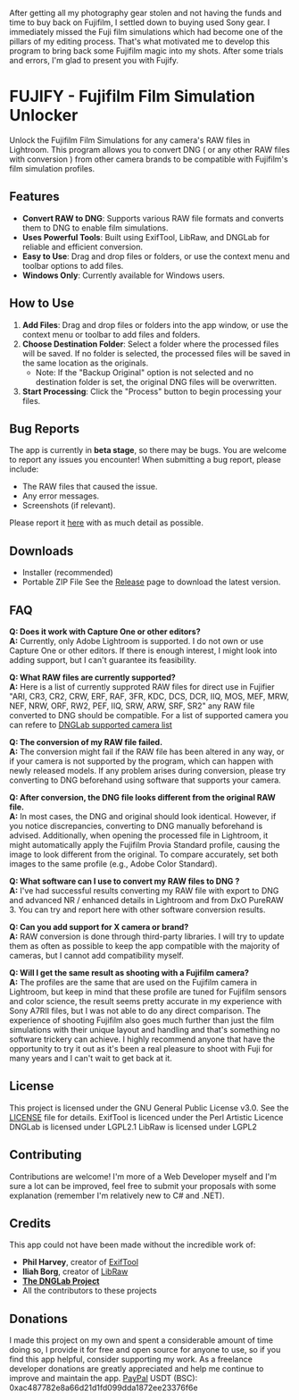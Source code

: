 After getting all my photography gear stolen and not having the funds and time to buy back on Fujifilm, I settled down to buying used Sony gear. I immediately missed the Fuji film simulations which had become one of the pillars of my editing process. That's what motivated me to develop this program to bring back some Fujifilm magic into my shots. After some trials and errors, I'm glad to present you with Fujify.   

# FUJIFY - Fujifilm Film Simulation Unlocker
Unlock the Fujifilm Film Simulations for any camera's RAW files in Lightroom. This program allows you to convert DNG ( or any other RAW files with conversion ) from other camera brands to be compatible with Fujifilm's film simulation profiles.

## Features

- **Convert RAW to DNG**: Supports various RAW file formats and converts them to DNG to enable film simulations.
- **Uses Powerful Tools**: Built using ExifTool, LibRaw, and DNGLab for reliable and efficient conversion.
- **Easy to Use**: Drag and drop files or folders, or use the context menu and toolbar options to add files.
- **Windows Only**: Currently available for Windows users.

## How to Use

1. **Add Files**: Drag and drop files or folders into the app window, or use the context menu or toolbar to add files and folders.
2. **Choose Destination Folder**: Select a folder where the processed files will be saved. If no folder is selected, the processed files will be saved in the same location as the originals.
   - Note: If the "Backup Original" option is not selected and no destination folder is set, the original DNG files will be overwritten.
3. **Start Processing**: Click the "Process" button to begin processing your files.
   
## Bug Reports

The app is currently in **beta stage**, so there may be bugs. You are welcome to report any issues you encounter! When submitting a bug report, please include:

- The RAW files that caused the issue.
- Any error messages.
- Screenshots (if relevant).

Please report it [here](https://github.com/delasalle-sio-paulin-i/Fujify/issues) with as much detail as possible.

## Downloads

- Installer (recommended)
- Portable ZIP File
See the [Release](https://github.com/delasalle-sio-paulin-i/Fujify/releases) page to download the latest version.

## FAQ

**Q: Does it work with Capture One or other editors?**  
**A:** Currently, only Adobe Lightroom is supported. I do not own or use Capture One or other editors. If there is enough interest, I might look into adding support, but I can't guarantee its feasibility.

**Q: What RAW files are currently supported?**  
**A:** Here is a list of currently supproted RAW files for direct use in Fujifier "ARI, CR3, CR2, CRW, ERF, RAF, 3FR, KDC, DCS, DCR, IIQ, MOS, MEF, MRW, NEF, NRW, ORF, RW2, PEF, IIQ, SRW, ARW, SRF, SR2" any RAW file converted to DNG should be compatible. For a list of supported camera you can refere to [DNGLab supported camera list](https://github.com/dnglab/dnglab/blob/main/SUPPORTED_CAMERAS.md)

**Q: The conversion of my RAW file failed.**  
**A:** The conversion might fail if the RAW file has been altered in any way, or if your camera is not supported by the program, which can happen with newly released models. If any problem arises during conversion, please try converting to DNG beforehand using software that supports your camera.

**Q: After conversion, the DNG file looks different from the original RAW file.**  
**A:** In most cases, the DNG and original should look identical. However, if you notice discrepancies, converting to DNG manually beforehand is advised. Additionally, when opening the processed file in Lightroom, it might automatically apply the Fujifilm Provia Standard profile, causing the image to look different from the original. To compare accurately, set both images to the same profile (e.g., Adobe Color Standard).

**Q: What software can I use to convert my RAW files to DNG ?**  
**A:** I've had successful results converting my RAW file with export to DNG and advanced NR / enhanced details in Lightroom and from DxO PureRAW 3. You can try and report here with other software conversion results.

**Q: Can you add support for X camera or brand?**  
**A:** RAW conversion is done through third-party libraries. I will try to update them as often as possible to keep the app compatible with the majority of cameras, but I cannot add compatibility myself.

**Q: Will I get the same result as shooting with a Fujifilm camera?**  
**A:** The profiles are the same that are used on the Fujifilm camera in Lightroom, but keep in mind that these profile are tuned for Fujifilm sensors and color science, the result seems pretty accurate in my experience with Sony A7RII files, but I was not able to do any direct comparison. The experience of shooting Fujifilm also goes much further than just the film simulations with their unique layout and handling and that's something no software trickery can achieve. I highly recommend anyone that have the opportunity to try it out as it's been a real pleasure to shoot with Fuji for many years and I can't wait to get back at it.

## License

This project is licensed under the GNU General Public License v3.0. See the [LICENSE](LICENSE) file for details.
ExifTool is licenced under the Perl Artistic Licence
DNGLab is licensed under LGPL2.1
LibRaw is licensed under LGPL2

## Contributing

Contributions are welcome! I'm more of a Web Developer myself and I'm sure a lot can be improved, feel free to submit your proposals with some explanation (remember I'm relatively new to C# and .NET).

## Credits

This app could not have been made without the incredible work of:

- **Phil Harvey**, creator of [ExifTool](https://exiftool.org/)
- **Iliah Borg**, creator of [LibRaw](https://www.libraw.org/)
- [**The DNGLab Project**](https://github.com/dnglab/dnglab/tree/main)
- All the contributors to these projects

## Donations

I made this project on my own and spent a considerable amount of time doing so, I provide it for free and open source for anyone to use, so if you find this app helpful, consider supporting my work. As a freelance developer donations are greatly appreciated and help me continue to improve and maintain the app.
[PayPal](https://www.paypal.com/donate/?hosted_button_id=7UJ9B3LBLTN4J)
USDT (BSC): 0xac487782e8a66d21d1fd099dda1872ee23376f6e

